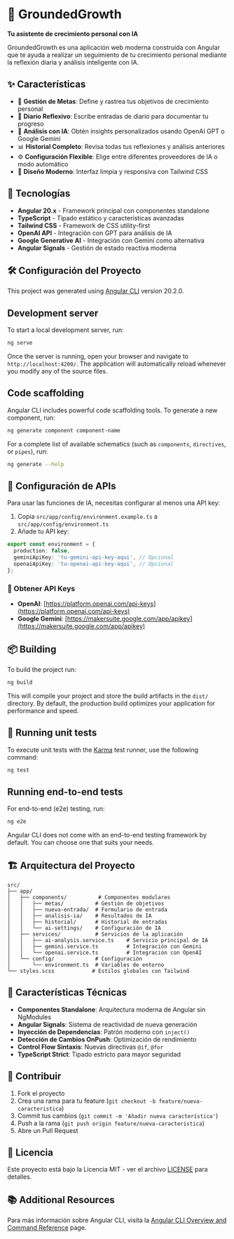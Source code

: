 # 🌱 GroundedGrowth

**Tu asistente de crecimiento personal con IA**

GroundedGrowth es una aplicación web moderna construida con Angular que te ayuda a realizar un seguimiento de tu crecimiento personal mediante la reflexión diaria y análisis inteligente con IA.

## ✨ Características

- 🎯 **Gestión de Metas**: Define y rastrea tus objetivos de crecimiento personal
- 📝 **Diario Reflexivo**: Escribe entradas de diario para documentar tu progreso
- 🤖 **Análisis con IA**: Obtén insights personalizados usando OpenAI GPT o Google Gemini
- 📊 **Historial Completo**: Revisa todas tus reflexiones y análisis anteriores
- ⚙️ **Configuración Flexible**: Elige entre diferentes proveedores de IA o modo automático
- 🎨 **Diseño Moderno**: Interfaz limpia y responsiva con Tailwind CSS

## 🚀 Tecnologías

- **Angular 20.x** - Framework principal con componentes standalone
- **TypeScript** - Tipado estático y características avanzadas
- **Tailwind CSS** - Framework de CSS utility-first
- **OpenAI API** - Integración con GPT para análisis de IA
- **Google Generative AI** - Integración con Gemini como alternativa
- **Angular Signals** - Gestión de estado reactiva moderna

## 🛠️ Configuración del Proyecto

This project was generated using [Angular CLI](https://github.com/angular/angular-cli) version 20.2.0.

## Development server

To start a local development server, run:

```bash
ng serve
```

Once the server is running, open your browser and navigate to `http://localhost:4200/`. The application will automatically reload whenever you modify any of the source files.

## Code scaffolding

Angular CLI includes powerful code scaffolding tools. To generate a new component, run:

```bash
ng generate component component-name
```

For a complete list of available schematics (such as `components`, `directives`, or `pipes`), run:

```bash
ng generate --help
```

## 🔧 Configuración de APIs

Para usar las funciones de IA, necesitas configurar al menos una API key:

1. Copia `src/app/config/environment.example.ts` a `src/app/config/environment.ts`
2. Añade tu API key:

```typescript
export const environment = {
  production: false,
  geminiApiKey: 'tu-gemini-api-key-aqui', // Opcional
  openaiApiKey: 'tu-openai-api-key-aqui', // Opcional
};
```

### 🔑 Obtener API Keys

- **OpenAI**: [https://platform.openai.com/api-keys](https://platform.openai.com/api-keys)
- **Google Gemini**: [https://makersuite.google.com/app/apikey](https://makersuite.google.com/app/apikey)

## 📦 Building

To build the project run:

```bash
ng build
```

This will compile your project and store the build artifacts in the `dist/` directory. By default, the production build optimizes your application for performance and speed.

## 🧪 Running unit tests

To execute unit tests with the [Karma](https://karma-runner.github.io) test runner, use the following command:

```bash
ng test
```

## Running end-to-end tests

For end-to-end (e2e) testing, run:

```bash
ng e2e
```

Angular CLI does not come with an end-to-end testing framework by default. You can choose one that suits your needs.

## 🏗️ Arquitectura del Proyecto

```
src/
├── app/
│   ├── components/          # Componentes modulares
│   │   ├── metas/          # Gestión de objetivos
│   │   ├── nueva-entrada/  # Formulario de entrada
│   │   ├── analisis-ia/    # Resultados de IA
│   │   ├── historial/      # Historial de entradas
│   │   └── ai-settings/    # Configuración de IA
│   ├── services/           # Servicios de la aplicación
│   │   ├── ai-analysis.service.ts    # Servicio principal de IA
│   │   ├── gemini.service.ts         # Integración con Gemini
│   │   └── openai.service.ts         # Integración con OpenAI
│   └── config/             # Configuración
│       └── environment.ts  # Variables de entorno
└── styles.scss            # Estilos globales con Tailwind
```

## 🚀 Características Técnicas

- **Componentes Standalone**: Arquitectura moderna de Angular sin NgModules
- **Angular Signals**: Sistema de reactividad de nueva generación
- **Inyección de Dependencias**: Patrón moderno con `inject()`
- **Detección de Cambios OnPush**: Optimización de rendimiento
- **Control Flow Sintaxis**: Nuevas directivas `@if`, `@for`
- **TypeScript Strict**: Tipado estricto para mayor seguridad

## 🤝 Contribuir

1. Fork el proyecto
2. Crea una rama para tu feature (`git checkout -b feature/nueva-caracteristica`)
3. Commit tus cambios (`git commit -m 'Añadir nueva característica'`)
4. Push a la rama (`git push origin feature/nueva-caracteristica`)
5. Abre un Pull Request

## 📄 Licencia

Este proyecto está bajo la Licencia MIT - ver el archivo [LICENSE](LICENSE) para detalles.

## 📚 Additional Resources

Para más información sobre Angular CLI, visita la [Angular CLI Overview and Command Reference](https://angular.dev/tools/cli) page.
